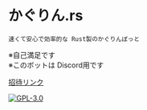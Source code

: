 # かぐりん.rs

    速くて安心で効率的な Rust製のかぐりんぼっと


※自己満足です  
※このボットは Discord用です

[招待リンク](https://discord.com/api/oauth2/authorize?client_id=936116497502318654&permissions=8&scope=bot)

[![GPL-3.0](https://img.shields.io/github/license/Rinrin0413/kagurin-rs?color=%23BD0102&style=for-the-badge)](./LICENSE.md)
